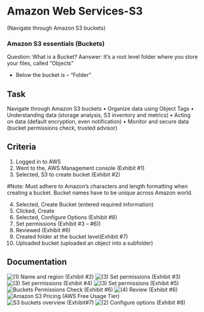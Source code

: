 # Amazon Web Services-S3
(Navigate through Amazon S3 buckets)


### Amazon S3 essentials (Buckets)
Question: What is a Bucket?
Aanswer: It’s a root level folder where you store your files, called “Objects”
   - Below the bucket is – “Folder”


## Task
Navigate through Amazon S3 buckets
• Organize data using Object Tags
• Understanding data (storage analysis, S3 inventory and metrics)
• Acting on data (default encryption, even notification)
• Monitor and secure data (bucket permissions check, trusted advisor)

## Criteria
1. Logged in to AWS 
2. Went to the, AWS Management console (Exhibit #1)
3. Selected, S3 to create bucket (Exhibit #2)

#Note: Must adhere to Amazon’s characters and length formatting when creating a bucket. Bucket names have to be unique across Amazon world.

4. Selected, Create Bucket (entered required information)
5. Clicked, Create
6. Selected, Configure Options (Exhibit #8)
7. Set permissions (Exhibit #3 – #6))
8. Reviewed (Exhibit #6)
9. Created folder at the bucket level(Exhibit #7)
10. Uploaded bucket (uploaded an object into a subfolder)

## Documentation

![(1) Name and region (Exhibit #2)](https://user-images.githubusercontent.com/28675258/66967101-cd5bbc00-f04d-11e9-936a-7de8d3ebd156.PNG)
![(3) Set permissions (Exhibit #3)](https://user-images.githubusercontent.com/28675258/66967103-cd5bbc00-f04d-11e9-8b0f-19edc0f4c5e6.PNG)
![(3) Set permissions (Exhibit #4)](https://user-images.githubusercontent.com/28675258/66967104-cd5bbc00-f04d-11e9-96a3-70c36448ea85.PNG)
![(3) Set permissions (Exhibit #5)](https://user-images.githubusercontent.com/28675258/66967106-cd5bbc00-f04d-11e9-854e-e0d2286eec90.PNG)
![Buckets Permissions Check (Exhibit #6)](https://user-images.githubusercontent.com/28675258/66967111-cdf45280-f04d-11e9-9434-252844a960d2.PNG)
![(4) Review (Exhibit #6)](https://user-images.githubusercontent.com/28675258/66967107-cdf45280-f04d-11e9-8066-a61707f04d20.PNG)
![Amazon S3 Pricing (AWS Free Usage Tier)](https://user-images.githubusercontent.com/28675258/66967108-cdf45280-f04d-11e9-91e0-5e88c19fc338.PNG)
![S3 buckets overview (Exhibit#7)](https://user-images.githubusercontent.com/28675258/66967112-cdf45280-f04d-11e9-8c32-ad45f33f9386.PNG)
![(2) Configure options (Exhibit #8)](https://user-images.githubusercontent.com/28675258/66967102-cd5bbc00-f04d-11e9-8555-743b3ff724b9.PNG)



